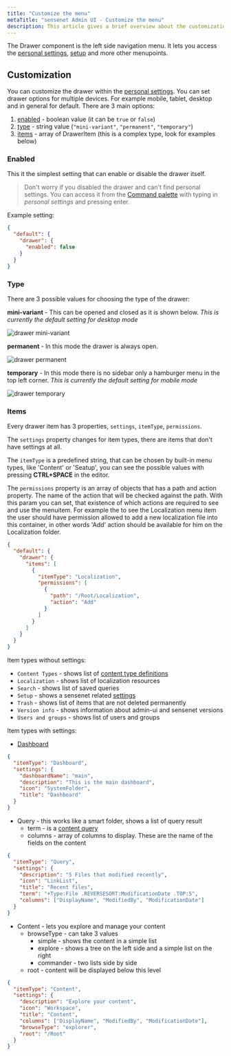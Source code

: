 ```yaml
---
title: "Customize the menu"
metaTitle: "sensenet Admin UI - Customize the menu"
description: This article gives a brief overview about the customization of the Drawer (the left side menu) on the Admin UI.
---
```


The Drawer component is the left side navigation menu. It lets you access the [personal settings](/guides/customization/00-personal-settings/), [setup](/guides/setup) and more other menupoints.

## Customization

You can customize the drawer within the [personal settings](/guides/customization/00-personal-settings/). You can set drawer options for multiple devices. For example mobile, tablet, desktop and in general for default. There are 3 main options:

1. [enabled](#enabled) - boolean value (it can be `true` or `false`)
2. [type](#type) - string value (`"mini-variant"`, `"permanent"`, `"temporary"`)
3. [items](#items) - array of DrawerItem (this is a complex type, look for examples below)

### Enabled

This it the simplest setting that can enable or disable the drawer itself.
> Don't worry if you disabled the drawer and can't find personal settings. You can access it from the [Command palette](/guides/search/03-command-palette) with typing in _personal settings_ and pressing enter.

Example setting:

```json
{
  "default": {
    "drawer": {
      "enabled": false
    }
  }
}
```

### Type

There are 3 possible values for choosing the type of the drawer:

**mini-variant** - This can be opened and closed as it is shown below. _This is currently the default setting for desktop mode_

![drawer mini-variant](../img/drawer-mini-variant.png "Drawer mini-variant")

**permanent** - In this mode the drawer is always open.

![drawer permanent](../img/drawer-permanent.png "Drawer permanent")

**temporary** - In this mode there is no sidebar only a hamburger menu in the top left corner. _This is currently the default setting for mobile mode_

![drawer temporary](../img/drawer-temporary.gif "Drawer temporary")

### Items

Every drawer item has 3 properties, `settings`, `itemType`, `permissions`.

The `settings` property changes for item types, there are items that don't have settings at all.

The `itemType` is a predefined string, that can be chosen by built-in menu types, like 'Content' or 'Seatup', you can see the possible values with pressing **CTRL+SPACE** in the editor.

The `permissions` property is an array of objects that has a path and action property. The name of the action that will be checked against the path. With this param you can set, that existence of which actions are required to see and use the menuitem. For example the to see the Localization menu item the user should have permission allowed to add a new localization file into this container, in other words 'Add' action should be available for him on the Localization folder.

```json
{
  "default": {
    "drawer": {
      "items": [
        {
          "itemType": "Localization",
          "permissions": [
            {
              "path": "/Root/Localization",
              "action": "Add"
            }
          ]
        }
      ]
    }
  }
}
```

Item types without settings:

- `Content Types` - shows list of [content type definitions](/concepts/content-management/03-content-types)
- `Localization` - shows list of localization resources
- `Search` - shows list of saved queries
- `Setup` - shows a sensenet related [settings](/guides/setup)
- `Trash` - shows list of items that are not deleted permanently
- `Version info` - shows information about admin-ui and sensenet versions
- `Users and groups` - shows list of users and groups

Item types with settings:

- [Dashboard](/guides/customization/05-dashboard-customization)

```json
{
  "itemType": "Dashboard",
  "settings": {
    "dashboardName": "main",
    "description": "This is the main dashboard",
    "icon": "SystemFolder",
    "title": "Dashboard"
  }
}
```

- Query - this works like a smart folder, shows a list of query result
  - term - is a [content query](/concepts/basics/041-content-query)
  - columns - array of columns to display. These are the name of the fields on the content

```json
{
  "itemType": "Query",
  "settings": {
    "description": "5 Files that modified recently",
    "icon": "LinkList",
    "title": "Recent files",
    "term": "+Type:File .REVERSESORT:ModificationDate .TOP:5",
    "columns": ["DisplayName", "ModifiedBy", "ModificationDate"]
  }
}
```

- Content - lets you explore and manage your content
  - browseType - can take 3 values
    - simple - shows the content in a simple list
    - explore - shows a tree on the left side and a simple list on the right
    - commander - two lists side by side
  - root - content will be displayed below this level

```json
{
  "itemType": "Content",
  "settings": {
    "description": "Explore your content",
    "icon": "Workspace",
    "title": "Content",
    "columns": ["DisplayName", "ModifiedBy", "ModificationDate"],
    "browseType": "explorer",
    "root": "/Root"
  }
}
```
